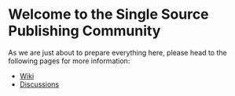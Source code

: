 # Welcome to the Single Source Publishing Community

As we are just about to prepare everything here, please head to the following pages for more information:

- [Wiki](https://github.com/singlesourcepub/community/wiki)
- [Discussions](https://github.com/singlesourcepub/community/discussions)
